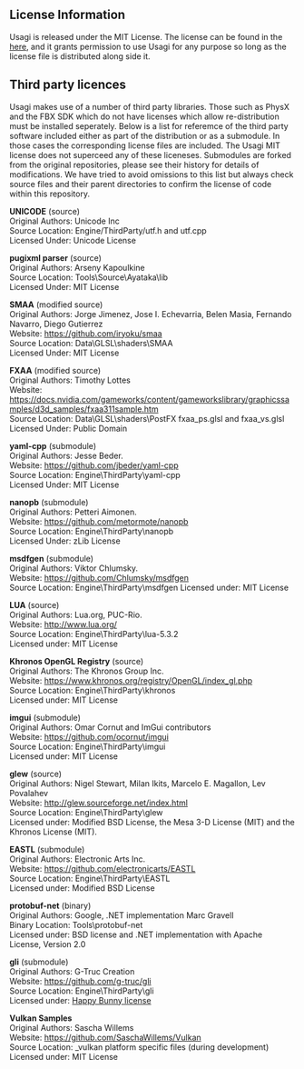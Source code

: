License Information
----------------------

Usagi is released under the MIT License.
The license can be found in the [here](../LICENSE), and it grants permission to use Usagi for any purpose so long as the license file is distributed along side it.

Third party licences
----------------------

Usagi makes use of a number of third party libraries. Those such as PhysX and the FBX SDK which do not have licenses which allow re-distribution must be installed seperately. 
Below is a list for referemce of the third party software included either as part of the distribution or as a submodule. In those cases the corresponding license files are included. The Usagi MIT license does not superceed any of these liceneses. Submodules are forked from the original repositories, please see their history for details of modifications. We have tried to avoid omissions to this list but always check source files and their parent directories to confirm the license of code within this repository.      

**UNICODE**  (source)  
Original Authors: Unicode Inc  
Source Location: Engine/ThirdParty/utf.h and utf.cpp  
Licensed Under: Unicode License  

**pugixml parser** (source)  
Original Authors: Arseny Kapoulkine  
Source Location: Tools\Source\Ayataka\lib  
Licensed Under: MIT License

**SMAA** (modified source)  
Original Authors: Jorge Jimenez, Jose I. Echevarria, Belen Masia, Fernando Navarro, Diego Gutierrez  
Website: https://github.com/iryoku/smaa  
Source Location: Data\GLSL\shaders\SMAA  
Licensed Under: MIT License  

**FXAA** (modified source)  
Original Authors: Timothy Lottes  
Website: https://docs.nvidia.com/gameworks/content/gameworkslibrary/graphicssamples/d3d_samples/fxaa311sample.htm  
Source Location: Data\GLSL\shaders\PostFX fxaa_ps.glsl and fxaa_vs.glsl  
Licensed Under: Public Domain  

**yaml-cpp** (submodule)  
Original Authors: Jesse Beder.  
Website: https://github.com/jbeder/yaml-cpp  
Source Location: Engine\ThirdParty\yaml-cpp  
Licensed Under: MIT License  

**nanopb** (submodule)    
Original Authors: Petteri Aimonen.    
Website: https://github.com/metormote/nanopb    
Source Location: Engine\ThirdParty\nanopb    
Licensed Under: zLib License    

**msdfgen** (submodule)  
Original Authors: Viktor Chlumsky.  
Website: https://github.com/Chlumsky/msdfgen  
Source Location: Engine\ThirdParty\msdfgen
Licensed under: MIT License  

**LUA** (source)  
Original Authors: Lua.org, PUC-Rio.  
Website: http://www.lua.org/  
Source Location: Engine\ThirdParty\lua-5.3.2  
Licensed under: MIT License  

**Khronos OpenGL Registry** (source)  
Original Authors: The Khronos Group Inc.  
Website: https://www.khronos.org/registry/OpenGL/index_gl.php  
Source Location: Engine\ThirdParty\khronos  
Licensed under: MIT License  

**imgui** (submodule)    
Original Authors: Omar Cornut and ImGui contributors  
Website: https://github.com/ocornut/imgui  
Source Location: Engine\ThirdParty\imgui  
Licensed under: MIT License  

**glew** (source)  
Original Authors: Nigel Stewart, Milan Ikits, Marcelo E. Magallon, Lev Povalahev  
Website: http://glew.sourceforge.net/index.html  
Source Location: Engine\ThirdParty\glew  
Licensed under: Modified BSD License, the Mesa 3-D License (MIT) and the Khronos License (MIT).  

**EASTL** (submodule)  
Original Authors: Electronic Arts Inc.  
Website: https://github.com/electronicarts/EASTL  
Source Location: Engine\ThirdParty\EASTL  
Licensed under: Modified BSD License

**protobuf-net** (binary)  
Original Authors: Google, .NET implementation Marc Gravell  
Binary Location: Tools\protobuf-net  
Licensed under: BSD license and .NET implementation with Apache License, Version 2.0  

**gli** (submodule)  
Original Authors: G-Truc Creation  
Website: https://github.com/g-truc/gli  
Source Location: Engine\ThirdParty\gli  
Licensed under: [Happy Bunny license](https://github.com/g-truc/gli/blob/master/manual.md#section0)

**Vulkan Samples**  
Original Authors: Sascha Willems  
Website: https://github.com/SaschaWillems/Vulkan  
Source Location: _vulkan platform specific files (during development)
Licensed under: MIT License  